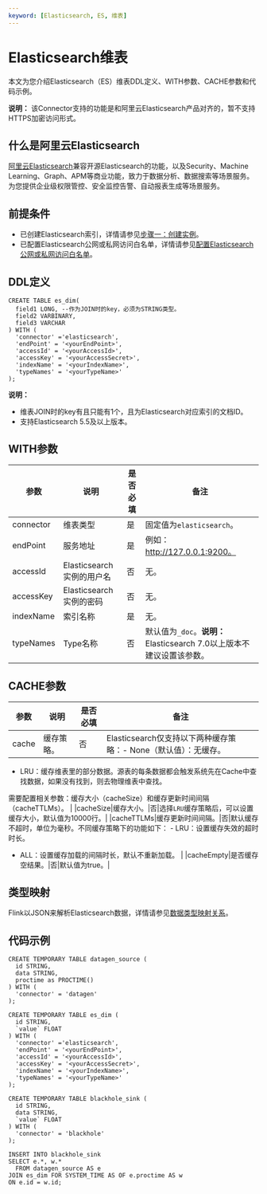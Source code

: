 ```yaml
---
keyword: [Elasticsearch, ES, 维表]
---
```


# Elasticsearch维表

本文为您介绍Elasticsearch（ES）维表DDL定义、WITH参数、CACHE参数和代码示例。

**说明：** 该Connector支持的功能是和阿里云Elasticsearch产品对齐的，暂不支持HTTPS加密访问形式。

## 什么是阿里云Elasticsearch

[阿里云Elasticsearch](/cn.zh-CN/产品简介/什么是阿里云Elasticsearch.md)兼容开源Elasticsearch的功能，以及Security、Machine Learning、Graph、APM等商业功能，致力于数据分析、数据搜索等场景服务。为您提供企业级权限管控、安全监控告警、自动报表生成等场景服务。

## 前提条件

-   已创建Elasticsearch索引，详情请参见[步骤一：创建实例](/cn.zh-CN/Elasticsearch/快速开始.md)。
-   已配置Elasticsearch公网或私网访问白名单，详情请参见[配置Elasticsearch公网或私网访问白名单](/cn.zh-CN/Elasticsearch/安全配置/配置Elasticsearch公网或私网访问白名单.md)。

## DDL定义

```
CREATE TABLE es_dim(
  field1 LONG, --作为JOIN时的key，必须为STRING类型。
  field2 VARBINARY, 
  field3 VARCHAR
) WITH (
  'connector' ='elasticsearch',
  'endPoint' = '<yourEndPoint>',
  'accessId' = '<yourAccessId>',
  'accessKey' = '<yourAccessSecret>',
  'indexName' = '<yourIndexName>',
  'typeNames' = '<yourTypeName>'
);
```

**说明：**

-   维表JOIN时的key有且只能有1个，且为Elasticsearch对应索引的文档ID。
-   支持Elasticsearch 5.5及以上版本。

## WITH参数

|参数|说明|是否必填|备注|
|--|--|----|--|
|connector|维表类型|是|固定值为`elasticsearch`。|
|endPoint|服务地址|是|例如：http://127.0.0.1:9200。|
|accessId|Elasticsearch实例的用户名|否|无。|
|accessKey|Elasticsearch实例的密码|否|无。|
|indexName|索引名称|是|无。|
|typeNames|Type名称|否|默认值为`_doc`。**说明：** Elasticsearch 7.0以上版本不建议设置该参数。 |

## CACHE参数

|参数|说明|是否必填|备注|
|--|--|----|--|
|cache|缓存策略。|否|Elasticsearch仅支持以下两种缓存策略：-   None（默认值）：无缓存。
-   LRU：缓存维表里的部分数据。源表的每条数据都会触发系统先在Cache中查找数据，如果没有找到，则去物理维表中查找。

需要配置相关参数：缓存大小（cacheSize）和缓存更新时间间隔（cacheTTLMs）。 |
|cacheSize|缓存大小。|否|选择`LRU`缓存策略后，可以设置缓存大小，默认值为10000行。|
|cacheTTLMs|缓存更新时间间隔。|否|默认缓存不超时，单位为毫秒。不同缓存策略下的功能如下： -   LRU：设置缓存失效的超时时长。
-   ALL：设置缓存加载的间隔时长，默认不重新加载。 |
|cacheEmpty|是否缓存空结果。|否|默认值为true。|

## 类型映射

Flink以JSON来解析Elasticsearch数据，详情请参见[数据类型映射关系](https://ci.apache.org/projects/flink/flink-docs-master/zh/dev/table/connectors/formats/json.html)。

## 代码示例

```
CREATE TEMPORARY TABLE datagen_source (
  id STRING, 
  data STRING,
  proctime as PROCTIME()
) WITH (
  'connector' = 'datagen' 
);

CREATE TEMPORARY TABLE es_dim (
  id STRING,
  `value` FLOAT
) WITH (
  'connector' ='elasticsearch',
  'endPoint' = '<yourEndPoint>',
  'accessId' = '<yourAccessId>',
  'accessKey' = '<yourAccessSecret>',
  'indexName' = '<yourIndexName>',
  'typeNames' = '<yourTypeName>'
);

CREATE TEMPORARY TABLE blackhole_sink (
  id STRING,
  data STRING,
  `value` FLOAT
) WITH (
  'connector' = 'blackhole' 
);

INSERT INTO blackhole_sink
SELECT e.*, w.*
  FROM datagen_source AS e
JOIN es_dim FOR SYSTEM_TIME AS OF e.proctime AS w
ON e.id = w.id;
```

